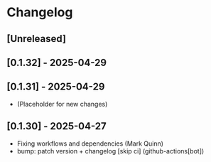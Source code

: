 # Changelog

## [Unreleased]

## [0.1.32] - 2025-04-29

## [0.1.31] - 2025-04-29

- (Placeholder for new changes)

## [0.1.30] - 2025-04-27

- Fixing workflows and dependencies (Mark Quinn)
- bump: patch version + changelog [skip ci] (github-actions[bot])